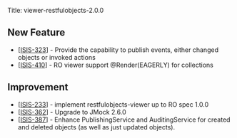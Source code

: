 Title: viewer-restfulobjects-2.0.0

<h2>        New Feature
</h2>
<ul>
<li>[<a href='https://issues.apache.org/jira/browse/ISIS-323'>ISIS-323</a>] -         Provide the capability to publish events, either changed objects or invoked actions
</li>
<li>[<a href='https://issues.apache.org/jira/browse/ISIS-410'>ISIS-410</a>] -         RO viewer support @Render(EAGERLY) for collections
</li>
</ul>
                               
<h2>        Improvement
</h2>
<ul>
<li>[<a href='https://issues.apache.org/jira/browse/ISIS-233'>ISIS-233</a>] -         implement restfulobjects-viewer up to RO spec 1.0.0
</li>
<li>[<a href='https://issues.apache.org/jira/browse/ISIS-362'>ISIS-362</a>] -         Upgrade to JMock 2.6.0
</li>
<li>[<a href='https://issues.apache.org/jira/browse/ISIS-387'>ISIS-387</a>] -         Enhance PublishingService and AuditingService for created and deleted objects (as well as just updated objects).
</li>
</ul>                          
